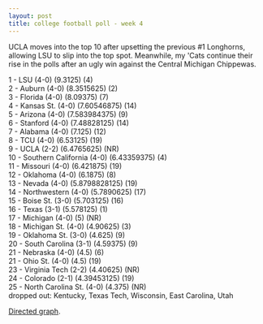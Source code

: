 ```yaml
---
layout: post
title: college football poll - week 4
---
```


UCLA moves into the top 10 after upsetting the previous \#1 Longhorns, allowing LSU to slip into the top spot. Meanwhile, my 'Cats continue their rise in the polls after an ugly win against the Central Michigan Chippewas.

<p/>
1 - LSU (4-0) (9.3125) (4) <br/>
2 - Auburn (4-0) (8.3515625) (2) <br/>
3 - Florida (4-0) (8.09375) (7) <br/>
4 - Kansas St. (4-0) (7.60546875) (14) <br/>
5 - Arizona (4-0) (7.583984375) (9) <br/>
6 - Stanford (4-0) (7.48828125) (14) <br/>
7 - Alabama (4-0) (7.125) (12) <br/>
8 - TCU (4-0) (6.53125) (19) <br/>
9 - UCLA (2-2) (6.4765625) (NR) <br/>
10 - Southern California (4-0) (6.43359375) (4) <br/>
11 - Missouri (4-0) (6.421875) (19) <br/>
12 - Oklahoma (4-0) (6.1875) (8) <br/>
13 - Nevada (4-0) (5.8798828125) (19) <br/>
14 - Northwestern (4-0) (5.7890625) (17) <br/>
15 - Boise St. (3-0) (5.703125) (16) <br/>
16 - Texas (3-1) (5.578125) (1) <br/>
17 - Michigan (4-0) (5) (NR) <br/>
18 - Michigan St. (4-0) (4.90625) (3) <br/>
19 - Oklahoma St. (3-0) (4.625) (9) <br/>
20 - South Carolina (3-1) (4.59375) (9) <br/>
21 - Nebraska (4-0) (4.5) (6) <br/>
21 - Ohio St. (4-0) (4.5) (19) <br/>
23 - Virginia Tech (2-2) (4.40625) (NR) <br/>
24 - Colorado (2-1) (4.39453125) (19) <br/>
25 - North Carolina St. (4-0) (4.375) (NR) <br/>
dropped out: Kentucky, Texas Tech, Wisconsin, East Carolina, Utah

<p/>
<a href="http://img695.imageshack.us/img695/9619/footballt.jpg">Directed graph</a>.
